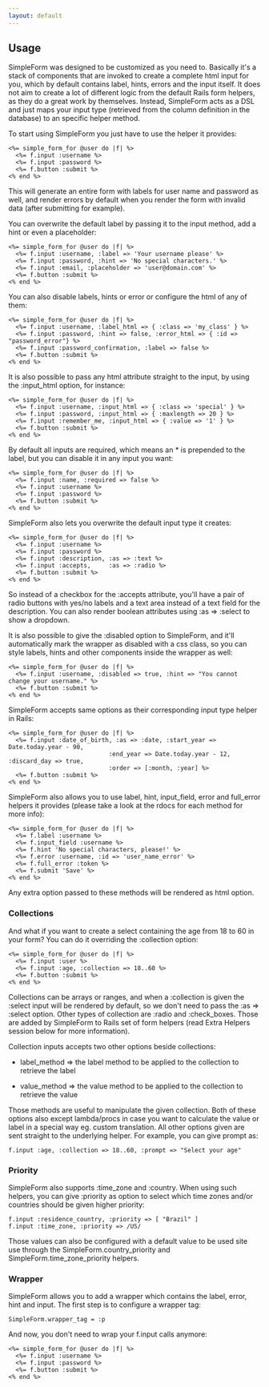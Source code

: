 ```yaml
---
layout: default
---
```


## Usage

SimpleForm was designed to be customized as you need to. Basically it's a stack of components that are invoked to create a complete html input for you, which by default contains label, hints, errors and the input itself. It does not aim to create a lot of different logic from the default Rails form helpers, as they do a great work by themselves. Instead, SimpleForm acts as a DSL and just maps your input type (retrieved from the column definition in the database) to an specific helper method.

To start using SimpleForm you just have to use the helper it provides:

    <%= simple_form_for @user do |f| %>
      <%= f.input :username %>
      <%= f.input :password %>
      <%= f.button :submit %>
    <% end %>

This will generate an entire form with labels for user name and password as well, and render errors by default when you render the form with invalid data (after submitting for example).

You can overwrite the default label by passing it to the input method, add a hint or even a placeholder:

    <%= simple_form_for @user do |f| %>
      <%= f.input :username, :label => 'Your username please' %>
      <%= f.input :password, :hint => 'No special characters.' %>
      <%= f.input :email, :placeholder => 'user@domain.com' %>
      <%= f.button :submit %>
    <% end %>

You can also disable labels, hints or error or configure the html of any of them:

    <%= simple_form_for @user do |f| %>
      <%= f.input :username, :label_html => { :class => 'my_class' } %>
      <%= f.input :password, :hint => false, :error_html => { :id => "password_error"} %>
      <%= f.input :password_confirmation, :label => false %>
      <%= f.button :submit %>
    <% end %>

It is also possible to pass any html attribute straight to the input, by using the :input_html option, for instance:

    <%= simple_form_for @user do |f| %>
      <%= f.input :username, :input_html => { :class => 'special' } %>
      <%= f.input :password, :input_html => { :maxlength => 20 } %>
      <%= f.input :remember_me, :input_html => { :value => '1' } %>
      <%= f.button :submit %>
    <% end %>

By default all inputs are required, which means an * is prepended to the label, but you can disable it in any input you want:

    <%= simple_form_for @user do |f| %>
      <%= f.input :name, :required => false %>
      <%= f.input :username %>
      <%= f.input :password %>
      <%= f.button :submit %>
    <% end %>

SimpleForm also lets you overwrite the default input type it creates:

    <%= simple_form_for @user do |f| %>
      <%= f.input :username %>
      <%= f.input :password %>
      <%= f.input :description, :as => :text %>
      <%= f.input :accepts,     :as => :radio %>
      <%= f.button :submit %>
    <% end %>

So instead of a checkbox for the :accepts attribute, you'll have a pair of radio buttons with yes/no labels and a text area instead of a text field for the description. You can also render boolean attributes using :as => :select to show a dropdown.

It is also possible to give the :disabled option to SimpleForm, and it'll automatically mark the wrapper as disabled with a css class, so you can style labels, hints and other components inside the wrapper as well:

    <%= simple_form_for @user do |f| %>
      <%= f.input :username, :disabled => true, :hint => "You cannot change your username." %>
      <%= f.button :submit %>
    <% end %>

SimpleForm accepts same options as their corresponding input type helper in Rails:

    <%= simple_form_for @user do |f| %>
      <%= f.input :date_of_birth, :as => :date, :start_year => Date.today.year - 90,
                                :end_year => Date.today.year - 12, :discard_day => true,
                                :order => [:month, :year] %>
      <%= f.button :submit %>
    <% end %>

SimpleForm also allows you to use label, hint, input_field, error and full_error helpers it provides (please take a look at the rdocs for each method for more info):

    <%= simple_form_for @user do |f| %>
      <%= f.label :username %>
      <%= f.input_field :username %>
      <%= f.hint 'No special characters, please!' %>
      <%= f.error :username, :id => 'user_name_error' %>
      <%= f.full_error :token %>
      <%= f.submit 'Save' %>
    <% end %>

Any extra option passed to these methods will be rendered as html option.

### Collections

And what if you want to create a select containing the age from 18 to 60 in your form? You can do it overriding the :collection option:

    <%= simple_form_for @user do |f| %>
      <%= f.input :user %>
      <%= f.input :age, :collection => 18..60 %>
      <%= f.button :submit %>
    <% end %>

Collections can be arrays or ranges, and when a :collection is given the :select input will be rendered by default, so we don't need to pass the :as => :select option. Other types of collection are :radio and :check_boxes. Those are added by SimpleForm to Rails set of form helpers (read Extra Helpers session below for more information).

Collection inputs accepts two other options beside collections:

* label_method => the label method to be applied to the collection to retrieve the label

* value_method => the value method to be applied to the collection to retrieve the value

Those methods are useful to manipulate the given collection. Both of these options also except lambda/procs in case you want to calculate the value or label in a special way eg. custom translation. All other options given are sent straight to the underlying helper. For example, you can give prompt as:

    f.input :age, :collection => 18..60, :prompt => "Select your age"

### Priority

SimpleForm also supports :time_zone and :country. When using such helpers, you can give :priority as option to select which time zones and/or countries should be given higher priority:

    f.input :residence_country, :priority => [ "Brazil" ]
    f.input :time_zone, :priority => /US/

Those values can also be configured with a default value to be used site use through the SimpleForm.country_priority and SimpleForm.time_zone_priority helpers.

### Wrapper

SimpleForm allows you to add a wrapper which contains the label, error, hint and input.
The first step is to configure a wrapper tag:

    SimpleForm.wrapper_tag = :p

And now, you don't need to wrap your f.input calls anymore:

    <%= simple_form_for @user do |f| %>
      <%= f.input :username %>
      <%= f.input :password %>
      <%= f.button :submit %>
    <% end %>
